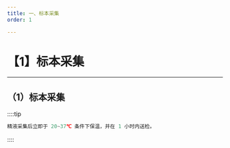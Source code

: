 ```yaml
---
title: 一、标本采集
order: 1

---
```


# 【1】标本采集

<kaodian :text="'临床检验基础记忆卡'" />

<!-- ###### 第十四章 精液检查

> 临床检验基础 -->

<beitiL/>

---

## （1）标本采集

<son :text="'临床检验基础检验记忆卡'" text1="（1）标本采集" :textOption="[['了解','相关专业知识','专业实践能力'],['了解','专业知识','专业实践能力'],['了解','专业知识','专业实践能力']]" />

::::tip

```js
精液采集后立即于 20~37℃ 条件下保温，并在 1 小时内送检。
```

::::
